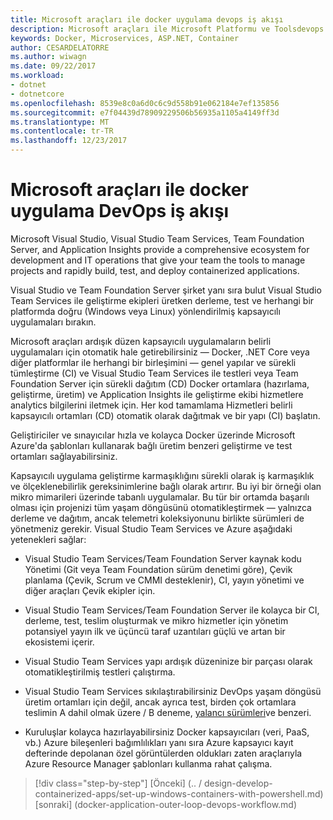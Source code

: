 ```yaml
---
title: Microsoft araçları ile docker uygulama devops iş akışı
description: Microsoft araçları ile Microsoft Platformu ve Toolsdevops akışıyla kapsayıcılı Docker uygulama yaşam döngüsü
keywords: Docker, Microservices, ASP.NET, Container
author: CESARDELATORRE
ms.author: wiwagn
ms.date: 09/22/2017
ms.workload:
- dotnet
- dotnetcore
ms.openlocfilehash: 8539e8c0a6d0c6c9d558b91e062184e7ef135856
ms.sourcegitcommit: e7f04439d78909229506b56935a1105a4149ff3d
ms.translationtype: MT
ms.contentlocale: tr-TR
ms.lasthandoff: 12/23/2017
---
```

# <a name="docker-application-devops-workflow-with-microsoft-tools"></a>Microsoft araçları ile docker uygulama DevOps iş akışı

Microsoft Visual Studio, Visual Studio Team Services, Team Foundation Server, and Application Insights provide a comprehensive ecosystem for development and IT operations that give your team the tools to manage projects and rapidly build, test, and deploy containerized applications.

Visual Studio ve Team Foundation Server şirket yanı sıra bulut Visual Studio Team Services ile geliştirme ekipleri üretken derleme, test ve herhangi bir platformda doğru (Windows veya Linux) yönlendirilmiş kapsayıcılı uygulamaları bırakın.

Microsoft araçları ardışık düzen kapsayıcılı uygulamaların belirli uygulamaları için otomatik hale getirebilirsiniz — Docker, .NET Core veya diğer platformlar ile herhangi bir birleşimini — genel yapılar ve sürekli tümleştirme (CI) ve Visual Studio Team Services ile testleri veya Team Foundation Server için sürekli dağıtım (CD) Docker ortamlara (hazırlama, geliştirme, üretim) ve Application Insights ile geliştirme ekibi hizmetlere analytics bilgilerini iletmek için. Her kod tamamlama Hizmetleri belirli kapsayıcılı ortamları (CD) otomatik olarak dağıtmak ve bir yapı (CI) başlatın.

Geliştiriciler ve sınayıcılar hızla ve kolayca Docker üzerinde Microsoft Azure'da şablonları kullanarak bağlı üretim benzeri geliştirme ve test ortamları sağlayabilirsiniz.

Kapsayıcılı uygulama geliştirme karmaşıklığını sürekli olarak iş karmaşıklık ve ölçeklenebilirlik gereksinimlerine bağlı olarak artırır. Bu iyi bir örneği olan mikro mimarileri üzerinde tabanlı uygulamalar. Bu tür bir ortamda başarılı olması için projenizi tüm yaşam döngüsünü otomatikleştirmek — yalnızca derleme ve dağıtım, ancak telemetri koleksiyonunu birlikte sürümleri de yönetmeniz gerekir. Visual Studio Team Services ve Azure aşağıdaki yetenekleri sağlar:

-   Visual Studio Team Services/Team Foundation Server kaynak kodu Yönetimi (Git veya Team Foundation sürüm denetimi göre), Çevik planlama (Çevik, Scrum ve CMMI desteklenir), CI, yayın yönetimi ve diğer araçları Çevik ekipler için.

-   Visual Studio Team Services/Team Foundation Server ile kolayca bir CI, derleme, test, teslim oluşturmak ve mikro hizmetler için yönetim potansiyel yayın ilk ve üçüncü taraf uzantıları güçlü ve artan bir ekosistemi içerir.

-   Visual Studio Team Services yapı ardışık düzeninize bir parçası olarak otomatikleştirilmiş testleri çalıştırma.

-   Visual Studio Team Services sıkılaştırabilirsiniz DevOps yaşam döngüsü üretim ortamları için değil, ancak ayrıca test, birden çok ortamlara teslimin A dahil olmak üzere / B deneme, [yalancı sürümleri](http://martinfowler.com/bliki/CanaryRelease.html)ve benzeri.

-   Kuruluşlar kolayca hazırlayabilirsiniz Docker kapsayıcıları (veri, PaaS, vb.) Azure bileşenleri bağımlılıkları yanı sıra Azure kapsayıcı kayıt defterinde depolanan özel görüntülerden oldukları zaten araçlarıyla Azure Resource Manager şablonları kullanma rahat çalışma.


>[!div class="step-by-step"]
[Önceki] (.. / design-develop-containerized-apps/set-up-windows-containers-with-powershell.md) [sonraki] (docker-application-outer-loop-devops-workflow.md)
